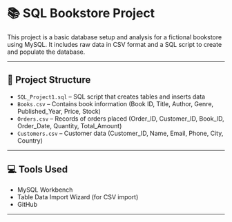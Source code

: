 # 📚 SQL Bookstore Project

This project is a basic database setup and analysis for a fictional bookstore using MySQL. It includes raw data in CSV format and a SQL script to create and populate the database.

---

## 📁 Project Structure

- `SQL_Project1.sql` – SQL script that creates tables and inserts data
- `Books.csv` – Contains book information (Book ID, Title, Author, Genre, Published_Year, Price, Stock)
- `Orders.csv` – Records of orders placed (Order_ID, Customer_ID, Book_ID, Order_Date, Quantity, Total_Amount)
- `Customers.csv` – Customer data (Customer_ID, Name, Email, Phone, City, Country)

---

## 💻 Tools Used

- MySQL Workbench
- Table Data Import Wizard (for CSV import)
- GitHub

---

